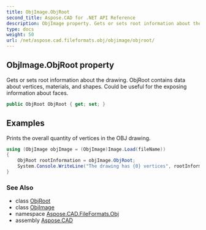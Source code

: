 ```yaml
---
title: ObjImage.ObjRoot
second_title: Aspose.CAD for .NET API Reference
description: ObjImage property. Gets or sets root information about the drawing. ObjRoot contains data about vertices materials and shapes. Could be useful for the exposing information about faces
type: docs
weight: 50
url: /net/aspose.cad.fileformats.obj/objimage/objroot/
---
```

## ObjImage.ObjRoot property

Gets or sets root information about the drawing. ObjRoot contains data about vertices, materials, and shapes. Could be useful for the exposing information about faces.

```csharp
public ObjRoot ObjRoot { get; set; }
```

## Examples

Prints the overall quantity of vertices in the OBJ drawing.

```csharp
using (ObjImage objImage = (ObjImage)Image.Load(fileName))
{
    ObjRoot rootInformation = objImage.ObjRoot;
    System.Console.WriteLine("The drawing has {0} vertices", rootInformation.Vertices.Count);
}
```

### See Also

* class [ObjRoot](../../../aspose.cad.fileformats.obj.elements/objroot/)
* class [ObjImage](../)
* namespace [Aspose.CAD.FileFormats.Obj](../../../aspose.cad.fileformats.obj/)
* assembly [Aspose.CAD](../../../)


